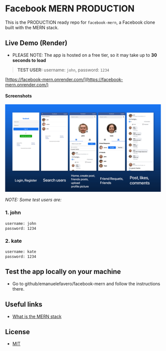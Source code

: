 # Facebook MERN PRODUCTION

This is the PRODUCTION ready repo for `facebook-mern`, a Facebook clone built with the MERN stack.

## Live Demo (Render)

- PLEASE NOTE: The app is hosted on a free tier, so it may take up to **30 seconds to load**

> **TEST USER:** username: `john`, password: `1234`

[https://facebook-mern.onrender.com/](https://facebook-mern.onrender.com/)

#### Screenshots

![Project Screenshot](./screenshot.png?raw=true 'Project Screenshot')

_NOTE: Some test users are:_

### 1. john

```credentials
username: john
password: 1234
```

### 2. kate

```credentials
username: kate
password: 1234
```

## Test the app locally on your machine

- Go to github/emanuelefavero/facebook-mern and follow the instructions there.

## Useful links

- [What is the MERN stack](https://www.mongodb.com/mern-stack)

## License

- [MIT](LICENSE.md)
